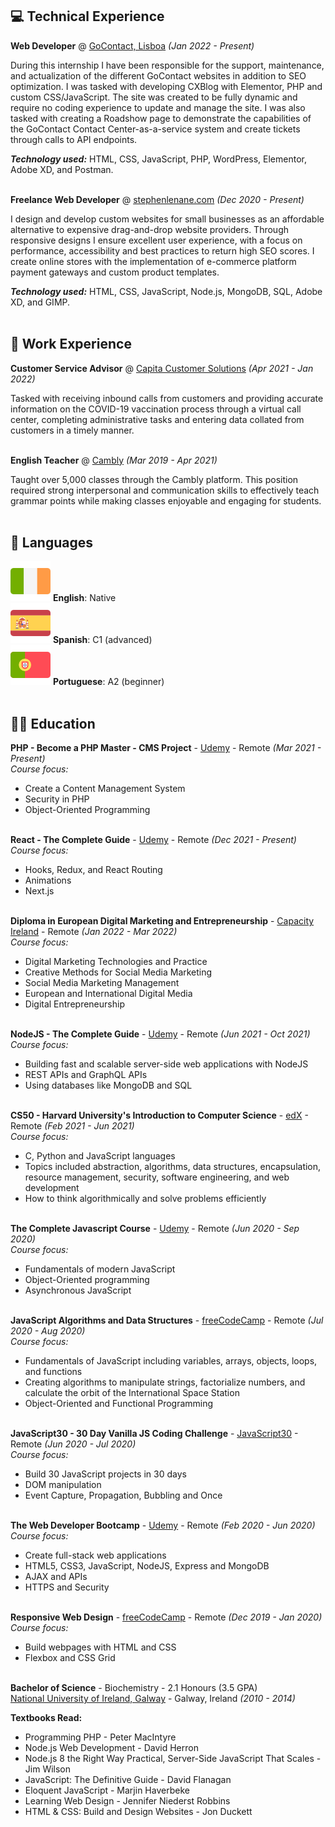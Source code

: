 ## 💻 <span class="header">Technical Experience</span>

**<span class="position">Web Developer</span>** @ [GoContact, Lisboa](https://www.gocontact.com/) _(<span class="employment-dates">Jan 2022 - Present</span>)_ <br>

<span class="employment-description">During this internship I have been responsible for the support, maintenance, and actualization of the different GoContact websites in addition to SEO optimization. I was tasked with developing CXBlog with Elementor, PHP and custom CSS/JavaScript. The site was created to be fully dynamic and require no coding experience to update and manage the site. I was also tasked with creating a Roadshow page to demonstrate the capabilities of the GoContact Contact Center-as-a-service system and create tickets through calls to API endpoints.</span> <br>

**_<span class="technology-used">Technology used</span>:_** HTML, CSS, JavaScript, PHP, WordPress, Elementor, Adobe XD, <span class="and">and</span> Postman.
<br><br>

**<span class="position">Freelance Web Developer</span>** @ [stephenlenane.com](https://www.stephenlenane.com) _(<span class="employment-dates">Dec 2020 - Present</span>)_ <br>

<span class="employment-description">I design and develop custom websites for small businesses as an affordable alternative to expensive drag-and-drop website providers. Through responsive designs I ensure excellent user experience, with a focus on performance, accessibility and best practices to return high SEO scores. I create online stores with the implementation of e-commerce platform payment gateways and custom product templates.</span> <br>

**_<span class="technology-used">Technology used</span>:_** HTML, CSS, JavaScript, Node.js, MongoDB, SQL, Adobe XD, <span class="and">and</span> GIMP.
<br><br>

## 💼 <span class="header">Work Experience</span>

**<span class="position">Customer Service Advisor</span>** @ [Capita Customer Solutions](https://www.capitacustomersolutions.ie/) _(<span class="employment-dates">Apr 2021 - Jan 2022</span>)_ <br>

<span class="employment-description">Tasked with receiving inbound calls from customers and providing accurate information on the COVID-19 vaccination process through a virtual call center, completing administrative tasks and entering data collated from customers in a timely manner.</span>
<br><br>

  **<span class="position">English Teacher</span>** @ [Cambly](https://www.cambly.com/) _(<span class="employment-dates">Mar 2019 - Apr 2021</span>)_ <br>

<span class="employment-description">Taught over 5,000 classes through the Cambly platform. This position required strong interpersonal and communication skills to effectively teach grammar points while making classes enjoyable and engaging for students.</span>
<br><br>

## 💬 <span class="header">Languages</span>

<img class="language-flag" src="./assets/img/ireland.png"> **<span class="language-name">English</span>**: <span class="language-level">Native</span> <br>
<img class="language-flag" src="./assets/img/spain.png"> **<span class="language-name">Spanish</span>**: <span class="language-level">C1 (advanced)</span> <br>
<img class="language-flag" src="./assets/img/portugal.png"> **<span class="language-name">Portuguese</span>**: <span class="language-level">A2 (beginner)</span>
<br><br>

## 👨‍🎓 <span class="header">Education</span>

**PHP - Become a PHP Master - CMS Project** - [Udemy](https://www.udemy.com/course/php-for-complete-beginners-includes-msql-object-oriented/) - Remote _(<span class="course-dates">Mar 2021 - Present</span>)_ <br>
_<span class="course-focus">Course focus</span>:_ <br>
- Create a Content Management System <br>
- Security in PHP <br>
- Object-Oriented Programming  <br><br>

**React - The Complete Guide** - [Udemy](https://www.udemy.com/course/react-the-complete-guide-incl-redux/) - Remote _(<span class="course-dates">Dec 2021 - Present</span>)_ <br>
_<span class="course-focus">Course focus</span>:_ <br>
- Hooks, Redux, and React Routing <br>
- Animations <br>
- Next.js  <br><br>

**Diploma in European Digital Marketing and Entrepreneurship** - [Capacity Ireland](http://www.capacityireland.ie/digital-marketing) - Remote _(<span class="course-dates">Jan 2022 - Mar 2022</span>)_ <br>
_<span class="course-focus">Course focus</span>:_ <br>
- Digital Marketing Technologies and Practice  <br>
- Creative Methods for Social Media Marketing <br>
- Social Media Marketing Management <br>
- European and International Digital Media <br>
- Digital Entrepreneurship  <br><br>

**NodeJS - The Complete Guide** - [Udemy](https://www.udemy.com/course/nodejs-the-complete-guide/) - Remote _(<span class="course-dates">Jun 2021 - Oct 2021</span>)_ <br>
_<span class="course-focus">Course focus</span>:_ <br>
- Building fast and scalable server-side web applications with NodeJS <br>
- REST APIs and GraphQL APIs <br>
- Using databases like MongoDB and SQL <br><br>

**CS50 - Harvard University's Introduction to Computer Science** - [edX](https://www.edx.org/course/introduction-computer-science-harvardx-cs50x) - Remote _(<span class="course-dates">Feb 2021 - Jun 2021</span>)_ <br>
_<span class="course-focus">Course focus</span>:_ <br>
- C, Python and JavaScript languages <br>
- Topics included abstraction, algorithms, data structures, encapsulation, resource management, security, software engineering, and web development <br>
- How to think algorithmically and solve problems efficiently <br><br>

**The Complete Javascript Course** - [Udemy](https://www.udemy.com/course/the-complete-javascript-course/) - Remote _(<span class="course-dates">Jun 2020 - Sep 2020</span>)_ <br>
_<span class="course-focus">Course focus</span>:_ <br>
- Fundamentals of modern JavaScript <br>
- Object-Oriented programming <br>
- Asynchronous JavaScript <br><br>

**JavaScript Algorithms and Data Structures** - [freeCodeCamp](https://www.freecodecamp.org/learn/javascript-algorithms-and-data-structures/  ) - Remote _(<span class="course-dates">Jul 2020 - Aug 2020</span>)_ <br>
_<span class="course-focus">Course focus</span>:_ <br>
- Fundamentals of JavaScript including variables, arrays, objects, loops, and functions <br>
- Creating algorithms to manipulate strings, factorialize numbers, and calculate the orbit of the International Space Station <br>
- Object-Oriented and Functional Programming <br><br>

**JavaScript30 - 30 Day Vanilla JS Coding Challenge** - [JavaScript30](https://javascript30.com/) - Remote _(<span class="course-dates">Jun 2020 - Jul 2020</span>)_ <br>
_<span class="course-focus">Course focus</span>:_ <br>
- Build 30 JavaScript projects in 30 days <br>
- DOM manipulation <br>
- Event Capture, Propagation, Bubbling and Once <br><br>

**The Web Developer Bootcamp** - [Udemy](https://www.udemy.com/course/the-web-developer-bootcamp/) - Remote _(<span class="course-dates">Feb 2020 - Jun 2020</span>)_ <br>
_<span class="course-focus">Course focus</span>:_ <br>
- Create full-stack web applications <br>
- HTML5, CSS3, JavaScript, NodeJS, Express and MongoDB <br>
- AJAX and APIs <br>
- HTTPS and Security <br><br>

**Responsive Web Design** - [freeCodeCamp](https://www.freecodecamp.org/learn/responsive-web-design/) - Remote _(<span class="course-dates">Dec 2019 - Jan 2020</span>)_ <br>
 _<span class="course-focus">Course focus</span>:_ <br>
- Build webpages with HTML and CSS <br>
- Flexbox and CSS Grid <br><br>

**Bachelor of Science** - Biochemistry - 2.1 Honours (3.5 GPA)<br>
[National University of Ireland, Galway](https://www.nuigalway.ie/) - Galway, Ireland _(2010 - 2014)_

**<span class="textbooks-read">Textbooks Read</span>:**
- Programming PHP - Peter MacIntyre <br>
- Node.js Web Development - David Herron <br>
- Node.js 8 the Right Way Practical, Server-Side JavaScript That Scales - Jim Wilson <br>
- JavaScript: The Definitive Guide - David Flanagan <br>
- Eloquent JavaScript - Marjin Haverbeke <br>
- Learning Web Design - Jennifer Niederst Robbins <br>
- HTML & CSS: Build and Design Websites - Jon Duckett <br>
